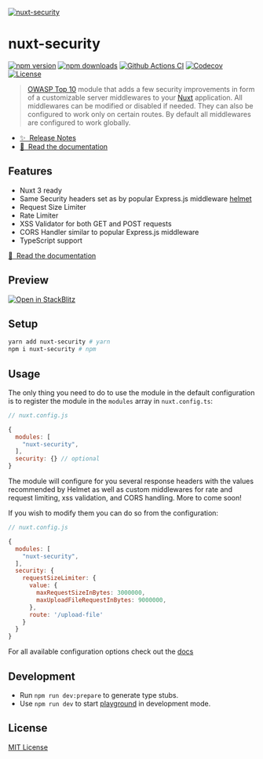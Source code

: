 [![nuxt-security](https://nuxt-security.vercel.app/preview.png)](https://nuxt-security.vercel.app)

# nuxt-security

[![npm version][npm-version-src]][npm-version-href]
[![npm downloads][npm-downloads-src]][npm-downloads-href]
[![Github Actions CI][github-actions-ci-src]][github-actions-ci-href]
[![Codecov][codecov-src]][codecov-href]
[![License][license-src]][license-href]

> [OWASP Top 10](https://cheatsheetseries.owasp.org/cheatsheets/Nodejs_Security_Cheat_Sheet.html#nodejs-security-cheat-sheet) module that adds a few security improvements in form of a customizable server middlewares to your [Nuxt](https://v3.nuxtjs.org) application. All middlewares can be modified or disabled if needed. They can also be configured to work only on certain routes. By default all middlewares are configured to work globally.

- [✨ &nbsp;Release Notes](https://github.com/Baroshem/nuxt-security/releases)
- [📖 &nbsp;Read the documentation](https://nuxt-security.vercel.app)

## Features

- Nuxt 3 ready
- Same Security headers set as by popular Express.js middleware [helmet](https://helmetjs.github.io/)
- Request Size Limiter
- Rate Limiter
- XSS Validator for both GET and POST requests
- CORS Handler similar to popular Express.js middleware
- TypeScript support

[📖 &nbsp;Read the documentation](https://nuxt-security.vercel.app)

## Preview

[![Open in StackBlitz](https://developer.stackblitz.com/img/open_in_stackblitz.svg)](https://stackblitz.com/github/baroshem/nuxt-security-stackblitz)

## Setup

```sh
yarn add nuxt-security # yarn
npm i nuxt-security # npm
```

## Usage

The only thing you need to do to use the module in the default configuration is to register the module in the `modules` array in `nuxt.config.ts`:

```javascript
// nuxt.config.js

{
  modules: [
    "nuxt-security",
  ],
  security: {} // optional
}
```

The module will configure for you several response headers with the values recommended by Helmet as well as custom middlewares for rate and request limiting, xss validation, and CORS handling. More to come soon!

If you wish to modify them you can do so from the configuration:

```javascript
// nuxt.config.js

{
  modules: [
    "nuxt-security",
  ],
  security: {
    requestSizeLimiter: {
      value: {
        maxRequestSizeInBytes: 3000000,
        maxUploadFileRequestInBytes: 9000000,
      },
      route: '/upload-file'
    }
  }
}
```

For all available configuration options check out the [docs](https://nuxt-security.vercel.app)

## Development

- Run `npm run dev:prepare` to generate type stubs.
- Use `npm run dev` to start [playground](./playground) in development mode.

## License

[MIT License](./LICENSE)

<!-- Badges -->

[npm-version-src]: https://img.shields.io/npm/v/nuxt-security/latest.svg
[npm-version-href]: https://npmjs.com/package/nuxt-security
[npm-downloads-src]: https://img.shields.io/npm/dt/nuxt-security.svg
[npm-downloads-href]: https://npmjs.com/package/nuxt-security
[github-actions-ci-src]: https://github.com/baroshem/nuxt-security/actions/workflows/ci.yml/badge.svg
[github-actions-ci-href]: https://github.com/baroshem/nuxt-security/actions?query=workflow%3Aci
[codecov-src]: https://img.shields.io/codecov/c/github/baroshem/nuxt-security.svg
[codecov-href]: https://codecov.io/gh/baroshem/nuxt-security
[license-src]: https://img.shields.io/npm/l/nuxt-security.svg
[license-href]: https://npmjs.com/package/nuxt-security
